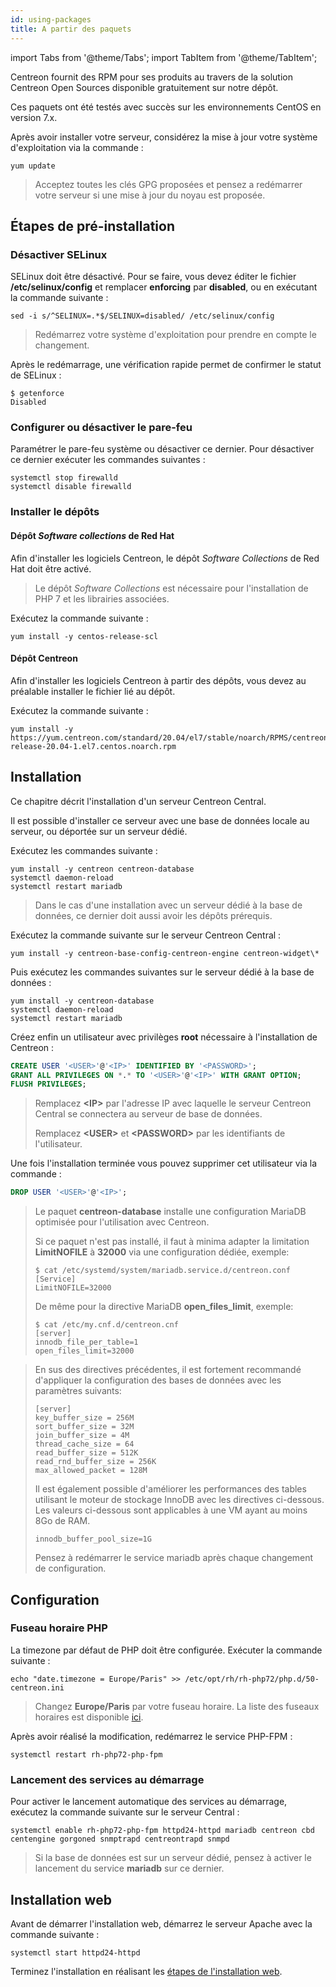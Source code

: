 ```yaml
---
id: using-packages
title: A partir des paquets
---
```

import Tabs from '@theme/Tabs';
import TabItem from '@theme/TabItem';


Centreon fournit des RPM pour ses produits au travers de la solution
Centreon Open Sources disponible gratuitement sur notre dépôt.

Ces paquets ont été testés avec succès sur les environnements CentOS
en version 7.x.

Après avoir installer votre serveur, considérez la mise à jour votre système
d'exploitation via la commande :

```shell
yum update
```

> Acceptez toutes les clés GPG proposées et pensez a redémarrer votre serveur
> si une mise à jour du noyau est proposée.

## Étapes de pré-installation

### Désactiver SELinux

SELinux doit être désactivé. Pour se faire, vous devez éditer le fichier
**/etc/selinux/config** et remplacer **enforcing** par **disabled**, ou en
exécutant la commande suivante :

```shell
sed -i s/^SELINUX=.*$/SELINUX=disabled/ /etc/selinux/config
```

> Redémarrez votre système d'exploitation pour prendre en compte le changement.

Après le redémarrage, une vérification rapide permet de confirmer le statut de
SELinux :

```shell
$ getenforce
Disabled
```

### Configurer ou désactiver le pare-feu

Paramétrer le pare-feu système ou désactiver ce dernier. Pour désactiver ce
dernier exécuter les commandes suivantes :

```shell
systemctl stop firewalld
systemctl disable firewalld
```

### Installer le dépôts

#### Dépôt *Software collections* de Red Hat

Afin d'installer les logiciels Centreon, le dépôt *Software Collections* de Red
Hat doit être activé.

> Le dépôt *Software Collections* est nécessaire pour l'installation de PHP 7
> et les librairies associées.

Exécutez la commande suivante :

```shell
yum install -y centos-release-scl
```

#### Dépôt Centreon

Afin d'installer les logiciels Centreon à partir des dépôts, vous devez au
préalable installer le fichier lié au dépôt.

Exécutez la commande suivante :

```shell
yum install -y https://yum.centreon.com/standard/20.04/el7/stable/noarch/RPMS/centreon-release-20.04-1.el7.centos.noarch.rpm
```

## Installation

Ce chapitre décrit l'installation d'un serveur Centreon Central.

Il est possible d'installer ce serveur avec une base de données locale au
serveur, ou déportée sur un serveur dédié.

<Tabs groupId="sync">
<TabItem value="Avec base de données locale" label="Avec base de données locale">

Exécutez les commandes suivante :

```shell
yum install -y centreon centreon-database
systemctl daemon-reload
systemctl restart mariadb
```

</TabItem>
<TabItem value="Avec base de données déportée" label="Avec base de données déportée">

> Dans le cas d'une installation avec un serveur dédié à la base de données, ce
> dernier doit aussi avoir les dépôts prérequis.

Exécutez la commande suivante sur le serveur Centreon Central :

```shell
yum install -y centreon-base-config-centreon-engine centreon-widget\*
```

Puis exécutez les commandes suivantes sur le serveur dédié à la base de données :

```shell
yum install -y centreon-database
systemctl daemon-reload
systemctl restart mariadb
```

Créez enfin un utilisateur avec privilèges **root** nécessaire à l'installation de
Centreon :

```SQL
CREATE USER '<USER>'@'<IP>' IDENTIFIED BY '<PASSWORD>';
GRANT ALL PRIVILEGES ON *.* TO '<USER>'@'<IP>' WITH GRANT OPTION;
FLUSH PRIVILEGES;
```

> Remplacez **<IP\>** par l'adresse IP avec laquelle le serveur Centreon
> Central se connectera au serveur de base de données.
>
> Remplacez **<USER\>** et **<PASSWORD\>** par les identifiants de
> l'utilisateur.

Une fois l'installation terminée vous pouvez supprimer cet utilisateur via la
commande :

```SQL
DROP USER '<USER>'@'<IP>';
```

</TabItem>
</Tabs>

> Le paquet **centreon-database** installe une configuration MariaDB optimisée
> pour l'utilisation avec Centreon.
>
> Si ce paquet n'est pas installé, il faut à minima adapter la limitation
> **LimitNOFILE** à **32000** via une configuration dédiée, exemple:
>
> ```shell
> $ cat /etc/systemd/system/mariadb.service.d/centreon.conf
> [Service]
> LimitNOFILE=32000
> ```
>
> De même pour la directive MariaDB **open_files_limit**, exemple:
>
> ```shell
> $ cat /etc/my.cnf.d/centreon.cnf
> [server]
> innodb_file_per_table=1
> open_files_limit=32000
> ```

> En sus des directives précédentes, il est fortement recommandé d'appliquer la 
> configuration des bases de données avec les paramètres suivants:
>
> ```shell
> [server]
> key_buffer_size = 256M
> sort_buffer_size = 32M
> join_buffer_size = 4M
> thread_cache_size = 64
> read_buffer_size = 512K
> read_rnd_buffer_size = 256K
> max_allowed_packet = 128M
> ```
> 
> Il est également possible d'améliorer les performances des tables utilisant 
> le moteur de stockage InnoDB avec les directives ci-dessous. Les valeurs 
> ci-dessous sont applicables à une VM ayant au moins 8Go de RAM.
>  
> ```shell
> innodb_buffer_pool_size=1G
> ```
>
> Pensez à redémarrer le service mariadb après chaque changement de
> configuration.

## Configuration

### Fuseau horaire PHP

La timezone par défaut de PHP doit être configurée. Exécuter la commande suivante :

```shell
echo "date.timezone = Europe/Paris" >> /etc/opt/rh/rh-php72/php.d/50-centreon.ini
```

> Changez **Europe/Paris** par votre fuseau horaire. La liste des fuseaux
> horaires est disponible [ici](http://php.net/manual/en/timezones.php).

Après avoir réalisé la modification, redémarrez le service PHP-FPM :

```shell
systemctl restart rh-php72-php-fpm
```

### Lancement des services au démarrage

Pour activer le lancement automatique des services au démarrage, exécutez la
commande suivante sur le serveur Central :

```shell
systemctl enable rh-php72-php-fpm httpd24-httpd mariadb centreon cbd centengine gorgoned snmptrapd centreontrapd snmpd
```

> Si la base de données est sur un serveur dédié, pensez à activer le
> lancement du service **mariadb** sur ce dernier.

## Installation web

Avant de démarrer l'installation web, démarrez le serveur Apache avec la
commande suivante :

```shell
systemctl start httpd24-httpd
```

Terminez l'installation en réalisant les
[étapes de l'installation web](../web-and-post-installation.md#installation-web).
